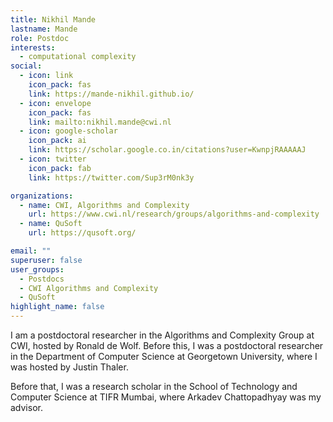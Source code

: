 ```yaml
---
title: Nikhil Mande
lastname: Mande
role: Postdoc
interests:
  - computational complexity
social:
  - icon: link
    icon_pack: fas
    link: https://mande-nikhil.github.io/
  - icon: envelope
    icon_pack: fas
    link: mailto:nikhil.mande@cwi.nl
  - icon: google-scholar
    icon_pack: ai
    link: https://scholar.google.co.in/citations?user=KwnpjRAAAAAJ
  - icon: twitter
    icon_pack: fab
    link: https://twitter.com/Sup3rM0nk3y

organizations:
  - name: CWI, Algorithms and Complexity
    url: https://www.cwi.nl/research/groups/algorithms-and-complexity
  - name: QuSoft
    url: https://qusoft.org/

email: ""
superuser: false
user_groups:
  - Postdocs
  - CWI Algorithms and Complexity
  - QuSoft
highlight_name: false
---
```


I am a postdoctoral researcher in the Algorithms and Complexity Group at CWI, hosted by Ronald de Wolf. Before this, I was a postdoctoral researcher in the Department of Computer Science at Georgetown University, where I was hosted by Justin Thaler.

Before that, I was a research scholar in the School of Technology and Computer Science at TIFR Mumbai, where Arkadev Chattopadhyay was my advisor.
